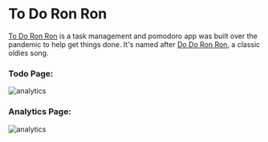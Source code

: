 # To Do Ron Ron

[To Do Ron Ron](https://todo.pwaivers.com/) is a task management and pomodoro app was built over the pandemic to help get things done. It's named after [Do Do Ron Ron](https://www.youtube.com/watch?v=L0dikX80Ed8), a classic oldies song.

### Todo Page:
![analytics](https://im2.ezgif.com/tmp/ezgif-2-ca14a42440.gif)

### Analytics Page:
![analytics](https://im2.ezgif.com/tmp/ezgif-2-dc5b906ef4.gif)